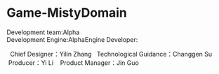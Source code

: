 # Game-MistyDomain
Development team:Alpha      
Development Engine:AlphaEngine
Developer: 


    Chief Designer：Yilin Zhang
    Technological Guidance：Changgen Su
    Producer：Yi Li
    Product Manager：Jin Guo
